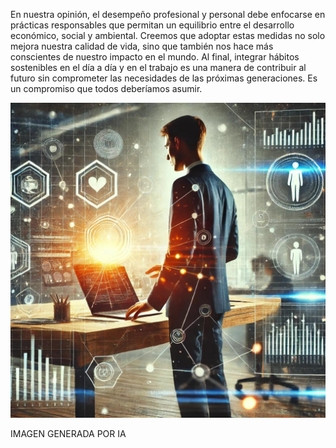 En nuestra opinión, el desempeño profesional y personal debe enfocarse en prácticas responsables que permitan un equilibrio entre el desarrollo económico, social y ambiental. Creemos que adoptar estas medidas no solo mejora nuestra calidad de vida, sino que también nos hace más conscientes de nuestro impacto en el mundo. Al final, integrar hábitos sostenibles en el día a día y en el trabajo es una manera de contribuir al futuro sin comprometer las necesidades de las próximas generaciones. Es un compromiso que todos deberíamos asumir.


![holaa](img/epa.jpg)

IMAGEN GENERADA POR IA
